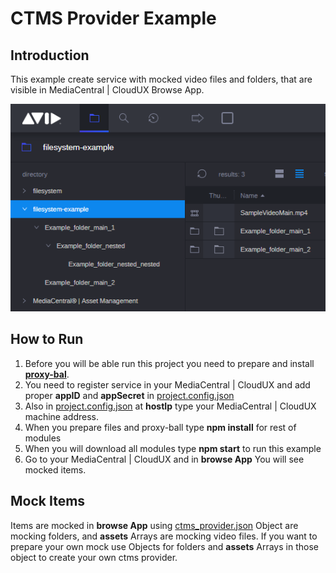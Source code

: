 # CTMS Provider Example

## Introduction
This example create service with mocked video files and folders, that
are visible in MediaCentral | CloudUX Browse App.

![Example](screenshots/example-browse.png "Example")

## How to Run
1) Before you will be able run this project you need to prepare
and install [**proxy-bal**](http://developer.avid.com/connector_api/cloudux-starter-kit-service/development_guide/index.html).
2) You need to register service in your MediaCentral | CloudUX and add
proper **appID** and **appSecret** in [project.config.json](project.config.json)
3) Also in [project.config.json](project.config.json) at **hostIp** type your
MediaCentral | CloudUX machine address.
4) When you prepare files and proxy-ball type **npm install** for rest
of modules
5) When you will download all modules type **npm start** to run this example
6) Go to your MediaCentral | CloudUX and in **browse App** You will see mocked items.

## Mock Items
Items are mocked in **browse App** using [ctms_provider.json](ctms_provider.json)
Object are mocking folders, and **assets** Arrays are mocking video files.
If you want to prepare your own mock use Objects for folders and
**assets** Arrays in those object to create your own ctms provider.
